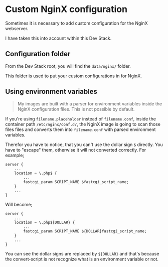 # Custom NginX configuration

Sometimes it is necessary to add custom configuration for the NginX webserver.

I have taken this into account within this Dev Stack.

## Configuration folder

From the Dev Stack root, you will find the `data/nginx/` folder.

This folder is used to put your custom configurations in for NginX.

## Using environment variables

> My images are built with a parser for environment variables inside the NginX configuration files. This is not possible by default.

If you're using `filename.placeholder` instead of `filename.conf`, inside the container path `/etc/nginx/conf.d/`, the NginX image is going to scan those files files and converts them into `filename.conf` with parsed environment variables.

Therefor you have to notice, that you can't use the dollar sign `$` directly. You have to "escape" them, otherwise it will not converted correctly. For example;

```nginx
server {
    ...
    location ~ \.php$ {
        ...
        fastcgi_param SCRIPT_NAME $fastcgi_script_name;
    }
    ...
}
```

Will become;

```nginx
server {
    ...
    location ~ \.php${DOLLAR} {
        ...
        fastcgi_param SCRIPT_NAME ${DOLLAR}fastcgi_script_name;
    }
    ...
}
```

You can see the dollar signs are replaced by `${DOLLAR}` and that's because the convert-script is not recognize what is an environment variable or not.